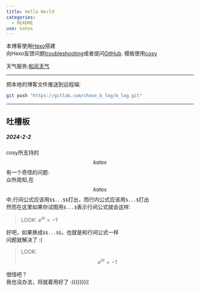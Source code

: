 ```yaml
---
title: Hello World
categories: 
  - README
use: katex
---
```

本博客使用[Hexo](https://hexo.io/)搭建  
向Hexo反馈问题[troubleshooting](https://hexo.io/docs/troubleshooting.html)或者提问[GitHub](https://github.com/hexojs/hexo/issues).
模板使用[cosy](https://mozzie.cn/posts/59577/)

天气服务:[和风天气](https://dev.qweather.com/docs/start/)

---
把本地的博客文件推送到远程端:
```bash
git push "https://gitlab.com/chose_b_log/b_log.git"
```

---
## 吐槽板
##### 2024-2-2
cosy所支持的$$katex$$有一个奇怪的问题:  
众所周知,在$$katex$$中,行间公式应该用`$$...$$`打出，而行内公式应该用`$...$`打出  
然而在这里如果你试图用`$...$`表示行间公式就会这样:  
> LOOK: $e^{i \pi}=-1$

好吧，如果换成`$$...$$`，也就是和行间公式一样  
问题就解决了 :(  
> LOOK: $$e^{i \pi}=-1$$

很怪吧？  
我也没办法，将就着用好了 :(((((((((  

